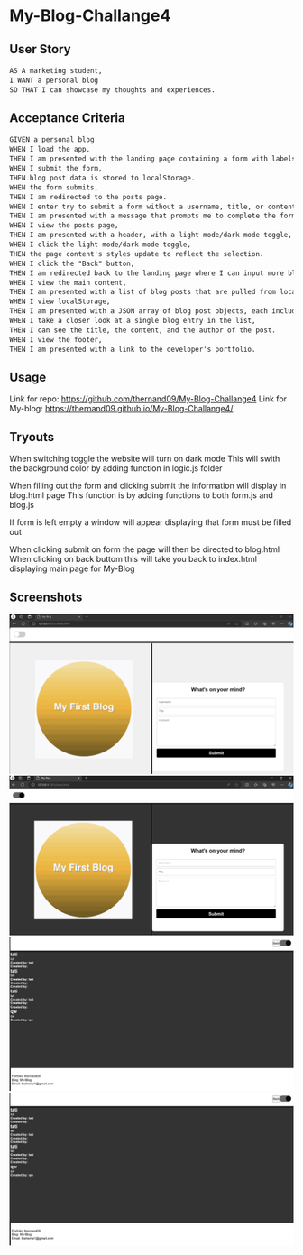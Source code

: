 # My-Blog-Challange4

## User Story

```md
AS A marketing student,
I WANT a personal blog
SO THAT I can showcase my thoughts and experiences.
```

## Acceptance Criteria

```md
GIVEN a personal blog
WHEN I load the app,
THEN I am presented with the landing page containing a form with labels and inputs for username, blog title, and blog content.
WHEN I submit the form,
THEN blog post data is stored to localStorage.
WHEN the form submits,
THEN I am redirected to the posts page.
WHEN I enter try to submit a form without a username, title, or content,
THEN I am presented with a message that prompts me to complete the form.
WHEN I view the posts page,
THEN I am presented with a header, with a light mode/dark mode toggle, and a "Back" button.
WHEN I click the light mode/dark mode toggle,
THEN the page content's styles update to reflect the selection.
WHEN I click the "Back" button,
THEN I am redirected back to the landing page where I can input more blog entries.
WHEN I view the main content,
THEN I am presented with a list of blog posts that are pulled from localStorage.
WHEN I view localStorage,
THEN I am presented with a JSON array of blog post objects, each including the post author's username, title of the post, and post's content.
WHEN I take a closer look at a single blog entry in the list,
THEN I can see the title, the content, and the author of the post.
WHEN I view the footer,
THEN I am presented with a link to the developer's portfolio.
```

## Usage
Link for repo: https://github.com/thernand09/My-Blog-Challange4
Link for My-blog: https://thernand09.github.io/My-Blog-Challange4/

## Tryouts

When switching toggle the website will turn on dark mode
    This will swith the background color by adding function in logic.js folder

When filling out the form and clicking submit the information will display in blog.html page
    This function is by adding functions to both form.js and blog.js

If form is left empty a window will appear displaying that form must be filled out

When clicking submit on form the page will then be directed to blog.html
When clicking on back buttom this will take you back to index.html displaying main page for My-Blog

## Screenshots

![alt text](./assets/images/My-Blog.png)
![alt text](./assets/images/My-Blog-DarkMode.png)
![alt text](./assets/images/Blog-DarkMode.png)
![alt text](./assets/images/Screenshot%202024-03-29%20103636.png)